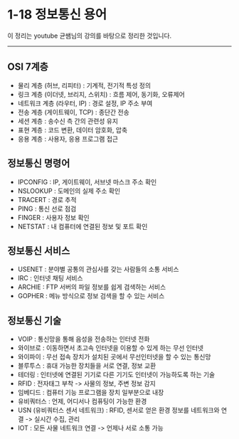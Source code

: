 # 1-18 정보통신 용어

이 정리는 youtube 균쌤님의 강의를 바탕으로 정리한 것입니다.
___

## OSI 7계층
- 물리 계층 (허브, 리피터) : 기계적, 전기적 특성 정의
- 링크 계층 (이더넷, 브리지, 스위치) : 흐름 제어, 동기화, 오류제어
- 네트워크 계층 (라우터, IP) : 경로 설정, IP 주소 부여
- 전송 계층 (게이트웨이, TCP) : 종단간 전송
- 세션 계층 : 송수신 측 간의 관련성 유지
- 표현 계층 : 코드 변환, 데이터 암호화, 압축
- 응용 계층 : 사용자, 응용 프로그램 접근

## 정보통신 명령어
- IPCONFIG : IP, 게이트웨이, 서브넷 마스크 주소 확인
- NSLOOKUP : 도메인의 실제 주소 확인
- TRACERT : 경로 추적
- PING : 통신 선로 점검
- FINGER : 사용자 정보 확인
- NETSTAT : 내 컴퓨터에 연결된 정보 및 포트 확인

## 정보통신 서비스
- USENET : 분야별 공통의 관심사를 갖는 사람들의 소통 서비스
- IRC : 인터넷 채팅 서비스
- ARCHIE : FTP 서버의 파일 정보를 쉽게 검색하는 서비스
- GOPHER : 메뉴 방식으로 정보 검색을 할 수 있는 서비스

## 정보통신 기술
- VOIP : 통신망을 통해 음성을 전송하는 인터넷 전화
- 와이브로 : 이동하면서 초고속 인터넷을 이용할 수 있게 하는 무선 인터넷
- 와이파이 : 무선 접속 장치가 설치된 곳에서 무선인터넷을 할 수 있는 통신망
- 블루투스 : 휴대 가능한 장치들을 서로 연결, 정보 교환
- 테더링 : 인터넷에 연결된 기기로 다른 기기도 인터넷이 가능하도록 하는 기술
- RFID : 전자태그 부착 -> 사물의 정보, 주변 정보 감지
- 임베디드 : 컴퓨터 기능 프로그램을 장치 일부분으로 내장
- 유비쿼터스 : 언제, 어디서나 컴퓨팅이 가능한 환경
- USN (유비쿼터스 센서 네트워크) : RFID, 센서로 얻은 환경 정보를 네트워크와 연결 -> 실시간 수집, 관리
- IOT : 모든 사물 네트워크 연결 -> 언제나 서로 소통 가능
